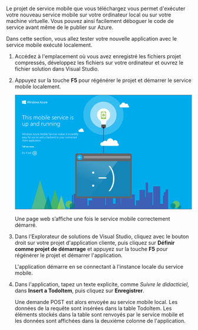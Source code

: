 
Le projet de service mobile que vous téléchargez vous permet d'exécuter votre nouveau service mobile sur votre ordinateur local ou sur votre machine virtuelle. Vous pouvez ainsi facilement déboguer le code de service avant même de le publier sur Azure.

Dans cette section, vous allez tester votre nouvelle application avec le service mobile exécuté localement.

1. Accédez à l'emplacement où vous avez enregistré les fichiers projet compressés, développez les fichiers sur votre ordinateur et ouvrez le fichier solution dans Visual Studio.

2. Appuyez sur la touche **F5** pour régénérer le projet et démarrer le service mobile localement.

	![](./media/mobile-services-dotnet-backend-test-local-service-dotnet/mobile-service-startup.png)

	Une page web s’affiche une fois le service mobile correctement démarré.

3. Dans l'Explorateur de solutions de Visual Studio, cliquez avec le bouton droit sur votre projet d'application cliente, puis cliquez sur **Définir comme projet de démarrage** et appuyez sur la touche **F5** pour régénérer le projet et démarrer l'application.

	L'application démarre en se connectant à l'instance locale du service mobile.

4. Dans l'application, tapez un texte explicite, comme _Suivre le didacticiel_, dans **Insert a TodoItem**, puis cliquez sur **Enregistrer**.

	Une demande POST est alors envoyée au service mobile local. Les données de la requête sont insérées dans la table TodoItem. Les éléments stockés dans la table sont renvoyés par le service mobile et les données sont affichées dans la deuxième colonne de l'application.

<!---HONumber=July15_HO3-->
